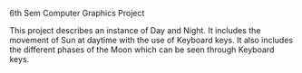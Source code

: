 6th Sem Computer Graphics Project

This project describes an instance of Day and Night. It includes the movement of Sun at daytime with the use of Keyboard keys.
It also includes the different phases of the Moon which can be seen through Keyboard keys.
